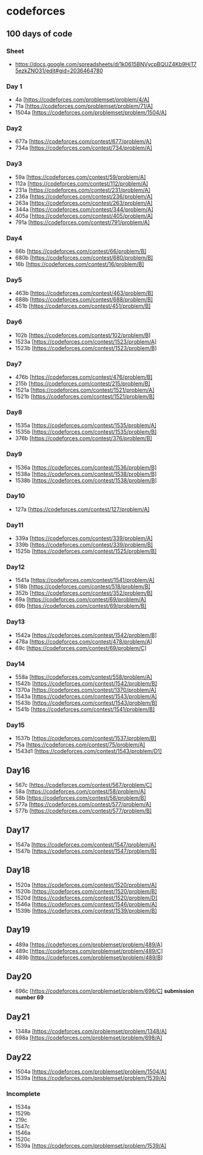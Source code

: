 # codeforces
## 100 days of code

### Sheet
* https://docs.google.com/spreadsheets/d/1k0615BNVycpBQUZ4Kb9HjT75ezkZNO31/edit#gid=2036464780

### Day 1
+ 4a [https://codeforces.com/problemset/problem/4/A]
+ 71a [https://codeforces.com/problemset/problem/71/A]
+ 1504a [https://codeforces.com/problemset/problem/1504/A]

### Day2
+ 677a [https://codeforces.com/contest/677/problem/A]
+ 734a [https://codeforces.com/contest/734/problem/A]

### Day3
+ 59a [https://codeforces.com/contest/59/problem/A]
+ 112a [https://codeforces.com/contest/112/problem/A]
+ 231a [https://codeforces.com/contest/231/problem/A]
+ 236a [https://codeforces.com/contest/236/problem/A]
+ 263a [https://codeforces.com/contest/263/problem/A]
+ 344a [https://codeforces.com/contest/344/problem/A]
+ 405a [https://codeforces.com/contest/405/problem/A]
+ 791a [https://codeforces.com/contest/791/problem/A]

### Day4
+ 66b [https://codeforces.com/contest/66/problem/B]
+ 680b [https://codeforces.com/contest/680/problem/B]
+ 16b [https://codeforces.com/contest/16/problem/B]

### Day5
+ 463b [https://codeforces.com/contest/463/problem/B]
+ 688b [https://codeforces.com/contest/688/problem/B]
+ 451b [https://codeforces.com/contest/451/problem/B]

### Day6
+ 102b [https://codeforces.com/contest/102/problem/B]
+ 1523a [https://codeforces.com/contest/1523/problem/A]
+ 1523b [https://codeforces.com/contest/1523/problem/B]

### Day7
+ 476b [https://codeforces.com/contest/476/problem/B]
+ 215b [https://codeforces.com/contest/215/problem/B]
+ 1521a [https://codeforces.com/contest/1521/problem/A]
+ 1521b [https://codeforces.com/contest/1521/problem/B]

### Day8
+ 1535a [https://codeforces.com/contest/1535/problem/A]
+ 1535b [https://codeforces.com/contest/1535/problem/B]
+ 376b [https://codeforces.com/contest/376/problem/B]

### Day9
+ 1536a [https://codeforces.com/contest/1536/problem/B]
+ 1538a [https://codeforces.com/contest/1538/problem/B]
+ 1538b [https://codeforces.com/contest/1538/problem/B]

### Day10
+ 127a [https://codeforces.com/contest/127/problem/A]

### Day11
+ 339a [https://codeforces.com/contest/339/problem/A]
+ 339b [https://codeforces.com/contest/339/problem/B]
+ 1525b [https://codeforces.com/contest/1525/problem/B]

### Day12
+ 1541a [https://codeforces.com/contest/1541/problem/A]
+ 518b [https://codeforces.com/contest/518/problem/B]
+ 352b [https://codeforces.com/contest/352/problem/B]
+ 69a [https://codeforces.com/contest/69/problem/A]
+ 69b [https://codeforces.com/contest/69/problem/B]

### Day13
+ 1542a [https://codeforces.com/contest/1542/problem/B]
+ 478a [https://codeforces.com/contest/478/problem/A]
+ 69c [https://codeforces.com/contest/69/problem/C]

### Day14
+ 558a [https://codeforces.com/contest/558/problem/A]
+ 1542b [https://codeforces.com/contest/1542/problem/B]
+ 1370a [https://codeforces.com/contest/1370/problem/A]
+ 1543a [https://codeforces.com/contest/1543/problem/A]
+ 1543b [https://codeforces.com/contest/1543/problem/B]
+ 1541b [https://codeforces.com/contest/1541/problem/B]

### Day15
+ 1537b [https://codeforces.com/contest/1537/problem/B]
+ 75a [https://codeforces.com/contest/75/problem/A]
+ 1543d1 [https://codeforces.com/contest/1543/problem/D1]

## Day16
+ 567c [https://codeforces.com/contest/567/problem/C]
+ 58a [https://codeforces.com/contest/58/problem/A]
+ 58b [https://codeforces.com/contest/58/problem/B]
+ 577a [https://codeforces.com/contest/577/problem/A]
+ 577b [https://codeforces.com/contest/577/problem/B]

## Day17
+ 1547a [https://codeforces.com/contest/1547/problem/A]
+ 1547b [https://codeforces.com/contest/1547/problem/B]

## Day18
+ 1520a [https://codeforces.com/contest/1520/problem/A]
+ 1520b [https://codeforces.com/contest/1520/problem/B]
+ 1520d [https://codeforces.com/contest/1520/problem/D]
+ 1546a [https://codeforces.com/contest/1546/problem/A]
+ 1539b [https://codeforces.com/contest/1539/problem/B]

## Day19
+ 489a [https://codeforces.com/problemset/problem/489/A]
+ 489c [https://codeforces.com/problemset/problem/489/C]
+ 489b [https://codeforces.com/problemset/problem/489/B]

## Day20
+ 696c [https://codeforces.com/problemset/problem/696/C] __submission number 69__

## Day21
+ 1348a [https://codeforces.com/problemset/problem/1348/A]
+ 698a [https://codeforces.com/problemset/problem/698/A]

## Day22
+ 1504a [https://codeforces.com/problemset/problem/1504/A]
+ 1539a [https://codeforces.com/problemset/problem/1539/A]

### Incomplete
+ 1534a
+ 1529b
+ 219c
+ 1547c
+ 1546a
+ 1520c
+ 1539a [https://codeforces.com/problemset/problem/1539/A]